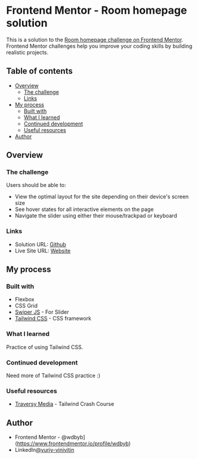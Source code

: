 # Frontend Mentor - Room homepage solution

This is a solution to the [Room homepage challenge on Frontend Mentor](https://www.frontendmentor.io/challenges/room-homepage-BtdBY_ENq). Frontend Mentor challenges help you improve your coding skills by building realistic projects.

## Table of contents

- [Overview](#overview)
  - [The challenge](#the-challenge)
  - [Links](#links)
- [My process](#my-process)
  - [Built with](#built-with)
  - [What I learned](#what-i-learned)
  - [Continued development](#continued-development)
  - [Useful resources](#useful-resources)
- [Author](#author)

## Overview

### The challenge

Users should be able to:

- View the optimal layout for the site depending on their device's screen size
- See hover states for all interactive elements on the page
- Navigate the slider using either their mouse/trackpad or keyboard

### Links

- Solution URL: [Github](https://github.com/wdbyb/fm-room/)
- Live Site URL: [Website](https://fm-room-pi.vercel.app/)

## My process

### Built with

- Flexbox
- CSS Grid
- [Swiper JS](https://swiperjs.com/) - For Slider
- [Tailwind CSS](https://tailwindcss.com/) - CSS framework

### What I learned

Practice of using Tailwind CSS.

### Continued development

Need more of Tailwind CSS practice :)

### Useful resources

- [Traversy Media](https://www.youtube.com/watch?v=dFgzHOX84xQ) - Tailwind Crash Course

## Author

- Frontend Mentor - @wdbyb](https://www.frontendmentor.io/profile/wdbyb)
- LinkedIn[@yuriy-vinivitin](https://www.linkedin.com/in/yuriy-vinivitin/)
